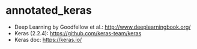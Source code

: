 # annotated_keras


* Deep Learning by Goodfellow et al.: http://www.deeplearningbook.org/
* Keras (2.2.4): https://github.com/keras-team/keras
* Keras doc: https://keras.io/
